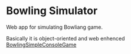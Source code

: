 # Bowling Simulator

Web app for simulating Bowliang game. 

Basically it is object-oriented and web enhenced <a href="https://github.com/KulovacNedim/BowlingSimpleConsoleGame">BowlingSimpleConsoleGame</a>

